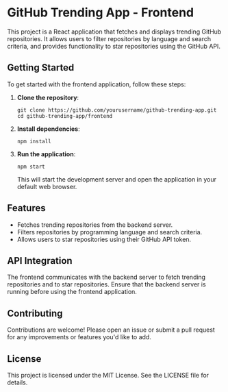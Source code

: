 # GitHub Trending App - Frontend

This project is a React application that fetches and displays trending GitHub repositories. It allows users to filter repositories by language and search criteria, and provides functionality to star repositories using the GitHub API.

## Getting Started

To get started with the frontend application, follow these steps:

1. **Clone the repository**:
   ```
   git clone https://github.com/yourusername/github-trending-app.git
   cd github-trending-app/frontend
   ```

2. **Install dependencies**:
   ```
   npm install
   ```

3. **Run the application**:
   ```
   npm start
   ```

   This will start the development server and open the application in your default web browser.

## Features

- Fetches trending repositories from the backend server.
- Filters repositories by programming language and search criteria.
- Allows users to star repositories using their GitHub API token.

## API Integration

The frontend communicates with the backend server to fetch trending repositories and to star repositories. Ensure that the backend server is running before using the frontend application.

## Contributing

Contributions are welcome! Please open an issue or submit a pull request for any improvements or features you'd like to add.

## License

This project is licensed under the MIT License. See the LICENSE file for details.